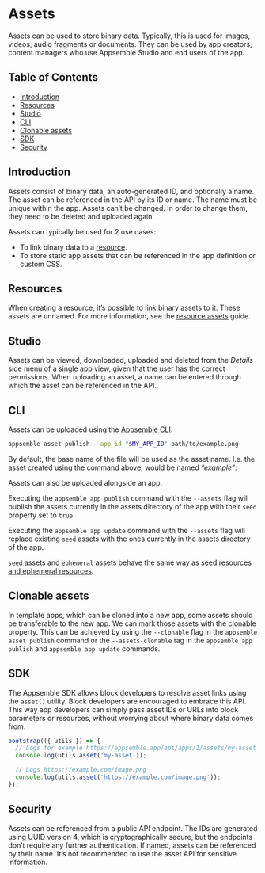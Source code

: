 # Assets

Assets can be used to store binary data. Typically, this is used for images, videos, audio fragments
or documents. They can be used by app creators, content managers who use Appsemble Studio and end
users of the app.

## Table of Contents

- [Introduction](#introduction)
- [Resources](#resources)
- [Studio](#studio)
- [CLI](#cli)
- [Clonable assets](#clonable-assets)
- [SDK](#sdk)
- [Security](#security)

## Introduction

Assets consist of binary data, an auto-generated ID, and optionally a name. The asset can be
referenced in the API by its ID or name. The name must be unique within the app. Assets can’t be
changed. In order to change them, they need to be deleted and uploaded again.

Assets can typically be used for 2 use cases:

- To link binary data to a [resource](resources.md).
- To store static app assets that can be referenced in the app definition or custom CSS.

## Resources

When creating a resource, it’s possible to link binary assets to it. These assets are unnamed. For
more information, see the [resource assets](resources.md#assets) guide.

## Studio

Assets can be viewed, downloaded, uploaded and deleted from the _Details_ side menu of a single app
view, given that the user has the correct permissions. When uploading an asset, a name can be
entered through which the asset can be referenced in the API.

## CLI

Assets can be uploaded using the [Appsemble CLI](../09-packages/cli.md#assets).

```sh
appsemble asset publish --app-id "$MY_APP_ID" path/to/example.png
```

By default, the base name of the file will be used as the asset name. I.e. the asset created using
the command above, would be named _“example”_.

Assets can also be uploaded alongside an app.

Executing the `appsemble app publish` command with the `--assets` flag will publish the assets
currently in the assets directory of the app with their `seed` property set to `true`.

Executing the `appsemble app update` command with the `--assets` flag will replace existing `seed`
assets with the ones currently in the assets directory of the app.

`seed` assets and `ephemeral` assets behave the same way as
[seed resources and ephemeral resources](resources.md#seed-resources).

## Clonable assets

In template apps, which can be cloned into a new app, some assets should be transferable to the new
app. We can mark those assets with the clonable property. This can be achieved by using the
`--clonable` flag in the `appsemble asset publish` command or the `--assets-clonable` tag in the
`appsemble app publish` and `appsemble app update` commands.

## SDK

The Appsemble SDK allows block developers to resolve asset links using the `asset()` utility. Block
developers are encouraged to embrace this API. This way app developers can simply pass asset IDs or
URLs into block parameters or resources, without worrying about where binary data comes from.

```ts
bootstrap(({ utils }) => {
  // Logs for example https://appsemble.app/api/apps/1/assets/my-asset
  console.log(utils.asset('my-asset'));

  // Logs https://example.com/image.png
  console.log(utils.asset('https://example.com/image.png'));
});
```

## Security

Assets can be referenced from a public API endpoint. The IDs are generated using UUID version 4,
which is cryptographically secure, but the endpoints don’t require any further authentication. If
named, assets can be referenced by their name. It’s not recommended to use the asset API for
sensitive information.
